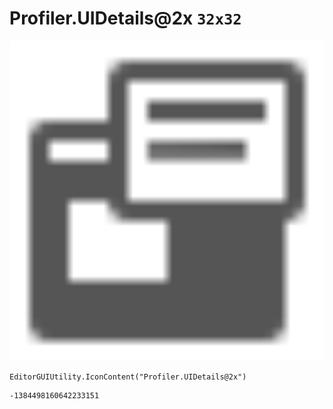 # Profiler.UIDetails@2x `32x32`
<img src="/img/Profiler.UIDetails@2x.png" width=512 height=512>

``` CSharp
EditorGUIUtility.IconContent("Profiler.UIDetails@2x")
```
```
-1384498160642233151
```
